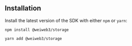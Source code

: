 ## Installation

Install the latest version of the SDK with either `npm` or `yarn`:

```shell
npm install @weiweb3/storage
```

```shell
yarn add @weiweb3/storage
```